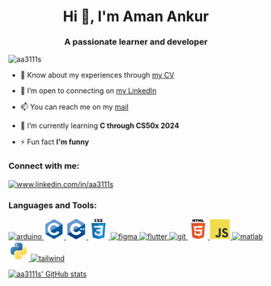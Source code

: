 <h1 align="center">Hi 👋, I'm Aman Ankur</h1>
<h3 align="center">A passionate learner and developer</h3>

<p align="left"> <img src="https://komarev.com/ghpvc/?username=aa3111s&label=Profile%20views&color=0e75b6&style=flat" alt="aa3111s" /> </p>

- 📄 Know about my experiences through [my CV](https://docs.google.com/document/d/111a5WlGhpIQcq_NRpGpAZ7FH5PSRCtkc9GuAhDcxSRA/edit?usp=sharing)

- 🤝 I’m open to connecting on [my LinkedIn](<a href="https://linkedin.com/in/aa3111s" target="blank">)

- 📫 You can reach me on my [mail](aman.ankur@icloud.com)

- 🔭 I’m currently learning **C through CS50x 2024**

- ⚡ Fun fact **I'm funny**

<h3 align="left">Connect with me:</h3>
<p align="left">
<a href="https://linkedin.com/in/aa3111s" target="blank"><img align="center" src="https://raw.githubusercontent.com/rahuldkjain/github-profile-readme-generator/master/src/images/icons/Social/linked-in-alt.svg" alt="www.linkedin.com/in/aa3111s" height="30" width="40" /></a>
</p>

<h3 align="left">Languages and Tools:</h3>
<p align="left"> <a href="https://www.arduino.cc/" target="_blank" rel="noreferrer"> <img src="https://cdn.worldvectorlogo.com/logos/arduino-1.svg" alt="arduino" width="40" height="40"/> </a> <a href="https://www.cprogramming.com/" target="_blank" rel="noreferrer"> <img src="https://raw.githubusercontent.com/devicons/devicon/master/icons/c/c-original.svg" alt="c" width="40" height="40"/> </a> <a href="https://www.w3schools.com/cpp/" target="_blank" rel="noreferrer"> <img src="https://raw.githubusercontent.com/devicons/devicon/master/icons/cplusplus/cplusplus-original.svg" alt="cplusplus" width="40" height="40"/> </a> <a href="https://www.w3schools.com/css/" target="_blank" rel="noreferrer"> <img src="https://raw.githubusercontent.com/devicons/devicon/master/icons/css3/css3-original-wordmark.svg" alt="css3" width="40" height="40"/> </a> <a href="https://www.figma.com/" target="_blank" rel="noreferrer"> <img src="https://www.vectorlogo.zone/logos/figma/figma-icon.svg" alt="figma" width="40" height="40"/> </a> <a href="https://flutter.dev" target="_blank" rel="noreferrer"> <img src="https://www.vectorlogo.zone/logos/flutterio/flutterio-icon.svg" alt="flutter" width="40" height="40"/> </a> <a href="https://git-scm.com/" target="_blank" rel="noreferrer"> <img src="https://www.vectorlogo.zone/logos/git-scm/git-scm-icon.svg" alt="git" width="40" height="40"/> </a> <a href="https://www.w3.org/html/" target="_blank" rel="noreferrer"> <img src="https://raw.githubusercontent.com/devicons/devicon/master/icons/html5/html5-original-wordmark.svg" alt="html5" width="40" height="40"/> </a> <a href="https://developer.mozilla.org/en-US/docs/Web/JavaScript" target="_blank" rel="noreferrer"> <img src="https://raw.githubusercontent.com/devicons/devicon/master/icons/javascript/javascript-original.svg" alt="javascript" width="40" height="40"/> </a> <a href="https://www.mathworks.com/" target="_blank" rel="noreferrer"> <img src="https://upload.wikimedia.org/wikipedia/commons/2/21/Matlab_Logo.png" alt="matlab" width="40" height="40"/> </a> <a href="https://www.python.org" target="_blank" rel="noreferrer"> <img src="https://raw.githubusercontent.com/devicons/devicon/master/icons/python/python-original.svg" alt="python" width="40" height="40"/> </a> <a href="https://tailwindcss.com/" target="_blank" rel="noreferrer"> <img src="https://www.vectorlogo.zone/logos/tailwindcss/tailwindcss-icon.svg" alt="tailwind" width="40" height="40"/> </a> </p>




[![aa3111s' GitHub stats](https://github-readme-stats.vercel.app/api?username=aa3111s)](https://github.com/anuraghazra/github-readme-stats)
<!---
AA3111s/AA3111s is a ✨ special ✨ repository because its `README.md` (this file) appears on your GitHub profile.
You can click the Preview link to take a look at your changes.
--->
